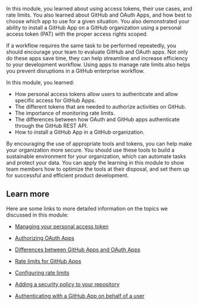 In this module, you learned about using access tokens, their use cases, and rate limits. You also learned about GitHub and OAuth Apps, and how best to choose which app to use for a given situation. You also demonstrated your ability to install a GitHub App on a GitHub organization using a personal access token (PAT) with the proper access rights scoped.

If a workflow requires the same task to be performed repeatedly, you should encourage your team to evaluate GitHub and OAuth apps. Not only do these apps save time, they can help streamline and increase efficiency to your development workflow. Using apps to manage rate limits also helps you prevent disruptions in a GitHub enterprise workflow.

In this module, you learned:

- How personal access tokens allow users to authenticate and allow specific access for GitHub Apps.
- The different tokens that are needed to authorize activities on GitHub.
- The importance of monitoring rate limits.
- The differences between how OAuth and GitHub apps authenticate through the GitHub REST API.
- How to install a GitHub App in a GitHub organization.

By encouraging the use of appropriate tools and tokens, you can help make your organization more secure. You should use these tools to build a sustainable environment for your organization, which can automate tasks and protect your data. You can apply the learning in this module to show team members how to optimize the tools at their disposal, and set them up for successful and efficient product development.

## Learn more

Here are some links to more detailed information on the topics we discussed in this module:

- [Managing your personal access token](https://docs.github.com/github/authenticating-to-github/keeping-your-account-and-data-secure/creating-a-personal-access-token)

- [Authorizing OAuth Apps](https://docs.github.com/apps/oauth-apps/building-oauth-apps/authorizing-oauth-apps)
- [Differences between GitHub Apps and OAuth Apps](https://docs.github.com/developers/apps/getting-started-with-apps/differences-between-github-apps-and-oauth-apps#machine-vs-bot-accounts)

- [Rate limits for GitHub Apps](https://docs.github.com/developers/apps/building-github-apps/rate-limits-for-github-apps)

- [Configuring rate limits](https://docs.github.com/enterprise-server@3.1/admin/configuration/configuring-your-enterprise/configuring-rate-limits)

- [Adding a security policy to your repository](https://docs.github.com/code-security/getting-started/adding-a-security-policy-to-your-repository)

- [Authenticating with a GitHub App on behalf of a user](https://docs.github.com/apps/building-github-apps/identifying-and-authorizing-users-for-github-apps)
